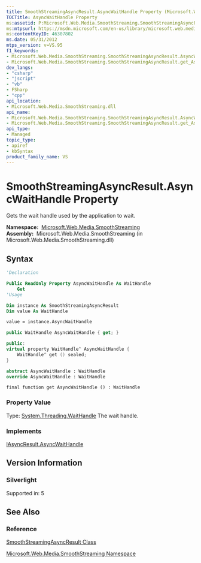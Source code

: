 ```yaml
---
title: SmoothStreamingAsyncResult.AsyncWaitHandle Property (Microsoft.Web.Media.SmoothStreaming)
TOCTitle: AsyncWaitHandle Property
ms:assetid: P:Microsoft.Web.Media.SmoothStreaming.SmoothStreamingAsyncResult.AsyncWaitHandle
ms:mtpsurl: https://msdn.microsoft.com/en-us/library/microsoft.web.media.smoothstreaming.smoothstreamingasyncresult.asyncwaithandle(v=VS.95)
ms:contentKeyID: 46307802
ms.date: 05/31/2012
mtps_version: v=VS.95
f1_keywords:
- Microsoft.Web.Media.SmoothStreaming.SmoothStreamingAsyncResult.AsyncWaitHandle
- Microsoft.Web.Media.SmoothStreaming.SmoothStreamingAsyncResult.get_AsyncWaitHandle
dev_langs:
- "csharp"
- "jscript"
- "vb"
- FSharp
- "cpp"
api_location:
- Microsoft.Web.Media.SmoothStreaming.dll
api_name:
- Microsoft.Web.Media.SmoothStreaming.SmoothStreamingAsyncResult.AsyncWaitHandle
- Microsoft.Web.Media.SmoothStreaming.SmoothStreamingAsyncResult.get_AsyncWaitHandle
api_type:
- Managed
topic_type:
- apiref
- kbSyntax
product_family_name: VS
---
```


# SmoothStreamingAsyncResult.AsyncWaitHandle Property

Gets the wait handle used by the application to wait.

**Namespace:**  [Microsoft.Web.Media.SmoothStreaming](microsoft-web-media-smoothstreaming-namespace_1.md)  
**Assembly:**  Microsoft.Web.Media.SmoothStreaming (in Microsoft.Web.Media.SmoothStreaming.dll)

## Syntax

```vb
'Declaration

Public ReadOnly Property AsyncWaitHandle As WaitHandle
    Get
'Usage

Dim instance As SmoothStreamingAsyncResult
Dim value As WaitHandle

value = instance.AsyncWaitHandle
```

```csharp
public WaitHandle AsyncWaitHandle { get; }
```

```cpp
public:
virtual property WaitHandle^ AsyncWaitHandle {
    WaitHandle^ get () sealed;
}
```

``` fsharp
abstract AsyncWaitHandle : WaitHandle
override AsyncWaitHandle : WaitHandle
```

```jscript
final function get AsyncWaitHandle () : WaitHandle
```

### Property Value

Type: [System.Threading.WaitHandle](https://msdn.microsoft.com/library/9f7e54k1\(v=vs.95\))  
The wait handle.

### Implements

[IAsyncResult.AsyncWaitHandle](https://msdn.microsoft.com/library/tbbhxekx\(v=vs.95\))  

## Version Information

### Silverlight

Supported in: 5  

## See Also

### Reference

[SmoothStreamingAsyncResult Class](smoothstreamingasyncresult-class-microsoft-web-media-smoothstreaming.md)

[Microsoft.Web.Media.SmoothStreaming Namespace](microsoft-web-media-smoothstreaming-namespace_1.md)

